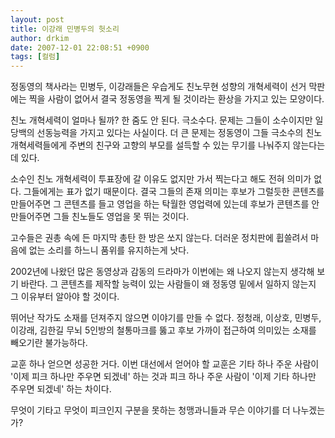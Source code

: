```yaml
---
layout: post
title: 이강래 민병두의 헛소리
author: drkim
date: 2007-12-01 22:08:51 +0900
tags: [컬럼]
---
```

정동영의 책사라는 민병두, 이강래들은 우습게도 친노무현 성향의 개혁세력이 선거 막판에는 찍을 사람이 없어서 결국 정동영을 찍게 될 것이라는 환상을 가지고 있는 모양이다. 
  

  
친노 개혁세력이 얼마나 될까? 한 줌도 안 된다. 극소수다. 문제는 그들이 소수이지만 일당백의 선동능력을 가지고 있다는 사실이다. 더 큰 문제는 정동영이 그들 극소수의 친노 개혁세력들에게 주변의 친구와 고향의 부모를 설득할 수 있는 무기를 나눠주지 않는다는데 있다.
  

  
소수인 친노 개혁세력이 투표장에 갈 이유도 없지만 가서 찍는다고 해도 전혀 의미가 없다. 그들에게는 표가 없기 때문이다. 결국 그들의 존재 의미는 후보가 그럴듯한 콘텐츠를 만들어주면 그 콘텐츠를 들고 영업을 하는 탁월한 영업력에 있는데 후보가 콘텐츠를 안 만들어주면 그들 친노들도 영업을 못 뛰는 것이다.
  

  
고수들은 권총 속에 든 마지막 총탄 한 방은 쏘지 않는다. 더러운 정치판에 휩쓸려서 마음에 없는 소리를 하느니 품위를 유지하는게 낫다. 
  

  
2002년에 나왔던 많은 동영상과 감동의 드라마가 이번에는 왜 나오지 않는지 생각해 보기 바란다. 그 콘텐츠를 제작할 능력이 있는 사람들이 왜 정동영 밑에서 일하지 않는지 그 이유부터 알아야 할 것이다.
  

  
뛰어난 작가도 소재를 던져주지 않으면 이야기를 만들 수 없다. 정청래, 이상호, 민병두, 이강래, 김한길 무뇌 5인방의 철통마크를 뚫고 후보 가까이 접근하여 의미있는 소재를 빼오기란 불가능하다.
  

  
교훈 하나 얻으면 성공한 거다. 이번 대선에서 얻어야 할 교훈은 기타 하나 주운 사람이 '이제 피크 하나만 주우면 되겠네' 하는 것과 피크 하나 주운 사람이 '이제 기타 하나만 주우면 되겠네' 하는 차이다. 
  

  
무엇이 기타고 무엇이 피크인지 구분을 못하는 청맹과니들과 무슨 이야기를 더 나누겠는가?
